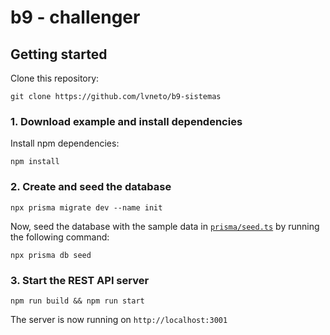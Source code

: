 # b9 - challenger

## Getting started

Clone this repository:

```
git clone https://github.com/lvneto/b9-sistemas
```

### 1. Download example and install dependencies

Install npm dependencies:

```
npm install
```

### 2. Create and seed the database

```
npx prisma migrate dev --name init
```

Now, seed the database with the sample data in [`prisma/seed.ts`](./prisma/seed.ts) by running the following command:

```
npx prisma db seed
```

### 3. Start the REST API server

```
npm run build && npm run start
```

The server is now running on `http://localhost:3001`

